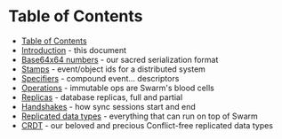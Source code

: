 # Table of Contents

* [Table of Contents](SUMMARY.md)
* [Introduction](README.md) - this document
* [Base64x64 numbers](64x64.md) - our sacred serialization format
* [Stamps](stamp.md) - event/object ids for a distributed system
* [Specifiers](spec.md) - compound event... descriptors
* [Operations](op.md) - immutable ops are Swarm's blood cells
* [Replicas](replica.md) - database replicas, full and partial
* [Handshakes](handshake.md) - how sync sessions start and end
* [Replicated data types](rdt.md) - everything that can run on top of Swarm
* [CRDT](crdt.md) - our beloved and precious Conflict-free replicated data types

